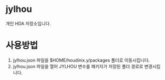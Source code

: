 # jylhou
개인 HDA 저장소입니다.

# 사용방법
1. jylhou.json 파일을 $HOME/houdinix.y/packages 폴더로 이동시킵니다.
2. jylhou.json 파일을 열어 JYLHOU 변수를 패키지가 저장된 폴더 경로로 변경시킵니다.

